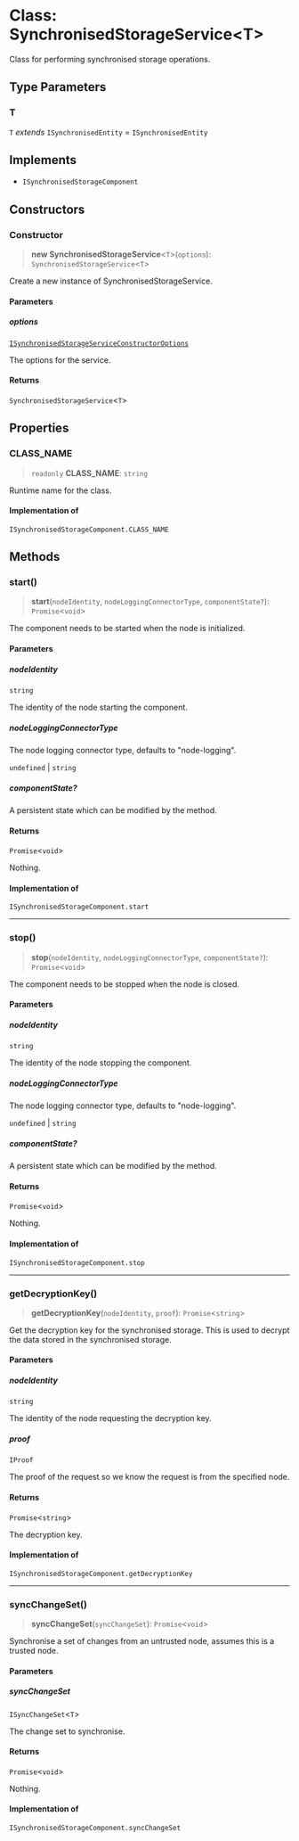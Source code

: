 # Class: SynchronisedStorageService\<T\>

Class for performing synchronised storage operations.

## Type Parameters

### T

`T` *extends* `ISynchronisedEntity` = `ISynchronisedEntity`

## Implements

- `ISynchronisedStorageComponent`

## Constructors

### Constructor

> **new SynchronisedStorageService**\<`T`\>(`options`): `SynchronisedStorageService`\<`T`\>

Create a new instance of SynchronisedStorageService.

#### Parameters

##### options

[`ISynchronisedStorageServiceConstructorOptions`](../interfaces/ISynchronisedStorageServiceConstructorOptions.md)

The options for the service.

#### Returns

`SynchronisedStorageService`\<`T`\>

## Properties

### CLASS\_NAME

> `readonly` **CLASS\_NAME**: `string`

Runtime name for the class.

#### Implementation of

`ISynchronisedStorageComponent.CLASS_NAME`

## Methods

### start()

> **start**(`nodeIdentity`, `nodeLoggingConnectorType`, `componentState?`): `Promise`\<`void`\>

The component needs to be started when the node is initialized.

#### Parameters

##### nodeIdentity

`string`

The identity of the node starting the component.

##### nodeLoggingConnectorType

The node logging connector type, defaults to "node-logging".

`undefined` | `string`

##### componentState?

A persistent state which can be modified by the method.

#### Returns

`Promise`\<`void`\>

Nothing.

#### Implementation of

`ISynchronisedStorageComponent.start`

***

### stop()

> **stop**(`nodeIdentity`, `nodeLoggingConnectorType`, `componentState?`): `Promise`\<`void`\>

The component needs to be stopped when the node is closed.

#### Parameters

##### nodeIdentity

`string`

The identity of the node stopping the component.

##### nodeLoggingConnectorType

The node logging connector type, defaults to "node-logging".

`undefined` | `string`

##### componentState?

A persistent state which can be modified by the method.

#### Returns

`Promise`\<`void`\>

Nothing.

#### Implementation of

`ISynchronisedStorageComponent.stop`

***

### getDecryptionKey()

> **getDecryptionKey**(`nodeIdentity`, `proof`): `Promise`\<`string`\>

Get the decryption key for the synchronised storage.
This is used to decrypt the data stored in the synchronised storage.

#### Parameters

##### nodeIdentity

`string`

The identity of the node requesting the decryption key.

##### proof

`IProof`

The proof of the request so we know the request is from the specified node.

#### Returns

`Promise`\<`string`\>

The decryption key.

#### Implementation of

`ISynchronisedStorageComponent.getDecryptionKey`

***

### syncChangeSet()

> **syncChangeSet**(`syncChangeSet`): `Promise`\<`void`\>

Synchronise a set of changes from an untrusted node, assumes this is a trusted node.

#### Parameters

##### syncChangeSet

`ISyncChangeSet`\<`T`\>

The change set to synchronise.

#### Returns

`Promise`\<`void`\>

Nothing.

#### Implementation of

`ISynchronisedStorageComponent.syncChangeSet`
